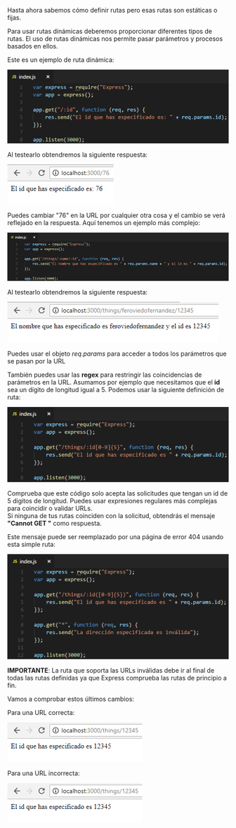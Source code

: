 Hasta ahora sabemos cómo definir rutas pero esas rutas son estáticas o fijas.

Para usar rutas dinámicas deberemos proporcionar diferentes tipos de rutas. El uso de rutas dinámicas nos permite pasar parámetros y 
procesos basados en ellos.

Este es un ejemplo de ruta dinámica:

![Index ruta dinámica](https://github.com/feroviedofernandez/ExpressJS/blob/develop/Tutorial/Resources/Images/index_rutaDinamica.PNG)

Al testearlo obtendremos la siguiente respuesta:

![Testeo ruta dinámica](https://github.com/feroviedofernandez/ExpressJS/blob/develop/Tutorial/Resources/Images/index_rutaDinamicaTesteo.PNG)

Puedes cambiar "76" en la URL por cualquier otra cosa y el cambio se verá reflejado en la respuesta. Aquí tenemos un ejemplo más complejo:

![index ruta dinámica 2](https://github.com/feroviedofernandez/ExpressJS/blob/develop/Tutorial/Resources/Images/index_rutaDinamica2.PNG)

Al testearlo obtendremos la siguiente respuesta:

![Testeo ruta dinámica 2](https://github.com/feroviedofernandez/ExpressJS/blob/develop/Tutorial/Resources/Images/index_rutaDinamica2Testeo.PNG)

Puedes usar el objeto *req.params* para acceder a todos los parámetros que se pasan por la URL

También puedes usar las **regex** para restringir las coincidencias de parámetros en la URL. Asumamos por ejemplo que necesitamos que el **id** sea un dígito de longitud igual a 5. Podemos usar la siguiente definición de ruta:

![index ruta dinámica regex](https://github.com/feroviedofernandez/ExpressJS/blob/develop/Tutorial/Resources/Images/index_rutaDinamicaRegex.PNG)

Comprueba que este código solo acepta las solicitudes que tengan un id de 5 digitos de longitud. Puedes usar expresiones regulares más complejas para coincidir o validar URLs.<br />
Si ninguna de tus rutas coinciden con la solicitud, obtendrás el mensaje **"Cannot GET <your-request-route>"** como respuesta.

Este mensaje puede ser reemplazado por una página de error 404 usando esta simple ruta:

![index ruta dinámica 404](https://github.com/feroviedofernandez/ExpressJS/blob/develop/Tutorial/Resources/Images/index_rutaDinamica404.PNG)

**IMPORTANTE**: La ruta que soporta las URLs inválidas debe ir al final de todas las rutas definidas ya que Express comprueba las rutas de principio a fin.

Vamos a comprobar estos últimos cambios:

Para una URL correcta:

![Testeo ruta dinámica 404](https://github.com/feroviedofernandez/ExpressJS/blob/develop/Tutorial/Resources/Images/index_rutaDinamica404Testeo.PNG)

Para una URL incorrecta:

![Testeo ruta dinámica 404](https://github.com/feroviedofernandez/ExpressJS/blob/develop/Tutorial/Resources/Images/index_rutaDinamica404Testeo.PNG)

